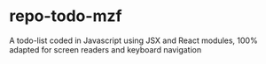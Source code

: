 # repo-todo-mzf
A todo-list coded in Javascript using JSX and React modules, 100% adapted for screen readers and keyboard navigation
